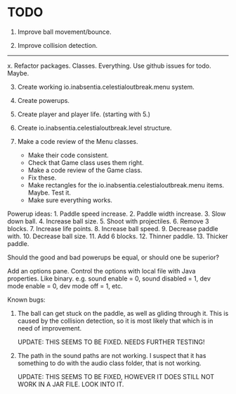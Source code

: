 # TODO

1. Improve ball movement/bounce.

2. Improve collision detection.

----------

x. Refactor packages. Classes. Everything. Use github issues for todo. Maybe.

3. Create working io.inabsentia.celestialoutbreak.menu system.

4. Create powerups.

5. Create player and player life. (starting with 5.) 

6. Create io.inabsentia.celestialoutbreak.level structure.

7. Make a code review of the Menu classes. 
   - Make their code consistent.
   - Check that Game class uses them right.
   - Make a code review of the Game class.
   - Fix these.
   - Make rectangles for the io.inabsentia.celestialoutbreak.menu items. Maybe. Test it.
   - Make sure everything works.

Powerup ideas:
	1. Paddle speed increase.
	2. Paddle width increase.
	3. Slow down ball.
	4. Increase ball size.
	5. Shoot with projectiles.
	6. Remove 3 blocks.
	7. Increase life points.
	8. Increase ball speed.
	9. Decrease paddle with.
	10. Decrease ball size.
	11. Add 6 blocks.
    12. Thinner paddle.
    13. Thicker paddle.
    
Should the good and bad powerups be equal,
or should one be superior?

Add an options pane. Control the options with local file with Java properties. Like binary.
e.g. sound enable = 0, sound disabled = 1, dev mode enable = 0, dev mode off = 1, etc.

Known bugs:

1. The ball can get stuck on the paddle, as well as gliding
   through it. This is caused by the collision detection, 
   so it is most likely that which is in need of improvement.

   UPDATE: THIS SEEMS TO BE FIXED. NEEDS FURTHER TESTING!
   
2. The path in the sound paths are not working. 
   I suspect that it has something to do with the 
   audio class folder, that is not working.

   UPDATE: THIS SEEMS TO BE FIXED, HOWEVER IT DOES STILL NOT WORK IN A JAR FILE.
   LOOK INTO IT.